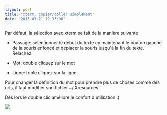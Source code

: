 ```yaml
---
layout: post
title: "xterm, copier/coller simplement"
date: "2013-03-21 12:33:00"
---
```

Par défaut, la sélection avec xterm se fait de la manière suivante



- Passage: sélectionner le début du texte en maintenant le bouton gauche de la souris enfoncé et déplacer la souris jusqu'à la fin du texte. Relachez

- Mot: double cliquez sur le mot

- Ligne: triple cliquez sur la ligne


Pour changer la définition du mot pour prendre plus de choses comme des urls, il faut modifier son fichier ~/.Xresources  

<script src="https://pastebin.com/embed_js/1dz4MwTh"></script>  

Dès lors le double clic améliore le confort d'utilisation :) 


<a href="http://3.bp.blogspot.com/-7PPcwLDC6IE/UUrwPmqGYGI/AAAAAAAADrk/7A2eKDQUcnM/s1600/after.jpg" imageanchor="1" ><img border="0" src="http://3.bp.blogspot.com/-7PPcwLDC6IE/UUrwPmqGYGI/AAAAAAAADrk/7A2eKDQUcnM/s320/after.jpg" /></a>
